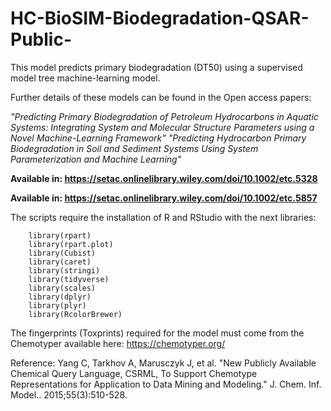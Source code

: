 # HC-BioSIM-Biodegradation-QSAR-Public-

This model predicts primary biodegradation (DT50) using a supervised model tree machine-learning model. 

Further details of these models can be found in the Open access papers: 

_"Predicting Primary Biodegradation of Petroleum Hydrocarbons in Aquatic Systems: Integrating System and Molecular Structure Parameters using a Novel Machine-Learning Framework"_
_"Predicting Hydrocarbon Primary Biodegradation in Soil and Sediment Systems Using System Parameterization and Machine Learning"_


**Available in: https://setac.onlinelibrary.wiley.com/doi/10.1002/etc.5328**

**Available in: https://setac.onlinelibrary.wiley.com/doi/10.1002/etc.5857**

The scripts require the installation of R and RStudio with the next libraries:

        library(rpart)
        library(rpart.plot)
        library(Cubist)
        library(caret)
        library(stringi)
        library(tidyverse)
        library(scales)
        library(dplyr)
        library(plyr)
        library(RcolorBrewer) 

The fingerprints (Toxprints) required for the model must come from the Chemotyper available here: 
https://chemotyper.org/

Reference: 
Yang C, Tarkhov A, Marusczyk J, et al. "New Publicly Available Chemical Query Language, CSRML, 
To Support Chemotype Representations for Application to Data Mining and Modeling." J. Chem. Inf. Model.. 2015;55(3):510-528.
